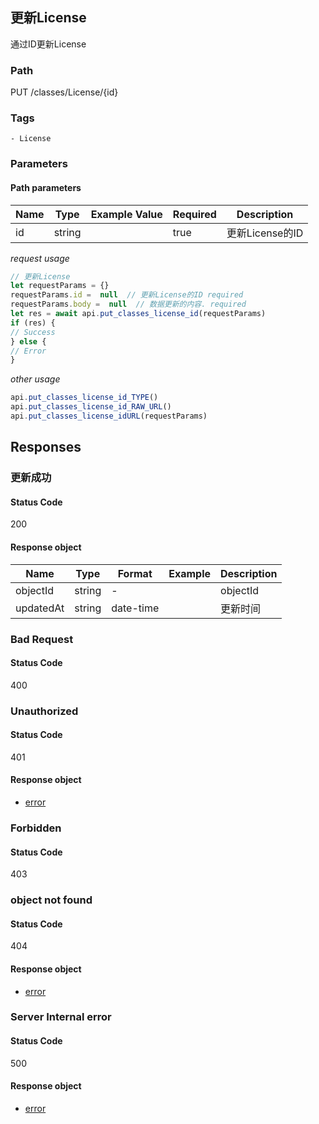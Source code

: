 ## 更新License

通过ID更新License
### Path
PUT /classes/License/{id}

### Tags
    - License
### Parameters


#### Path parameters

| Name | Type | Example Value | Required | Description |
| ---- | ---- | ------------- | -------- | ----------- |
| id | string |  |  true  | 更新License的ID |
*request usage*
```javascript
// 更新License
let requestParams = {}
requestParams.id =  null  // 更新License的ID required
requestParams.body =  null  // 数据更新的内容. required
let res = await api.put_classes_license_id(requestParams)
if (res) {
// Success
} else {
// Error
}
```
*other usage*
```javascript
api.put_classes_license_id_TYPE()
api.put_classes_license_id_RAW_URL()
api.put_classes_license_idURL(requestParams)
```

## Responses
### 更新成功

#### Status Code
200


#### Response object
| Name | Type | Format | Example | Description |
| ---- | ---- | ------ | ------- | ----------- |
| objectId | string |  -  |  | objectId |
| updatedAt | string |  date-time  |  | 更新时间 |

### Bad Request

#### Status Code
400



### Unauthorized

#### Status Code
401


#### Response object
* [error](../models/error.md)

### Forbidden

#### Status Code
403



### object not found

#### Status Code
404


#### Response object
* [error](../models/error.md)

### Server Internal error

#### Status Code
500


#### Response object
* [error](../models/error.md)


